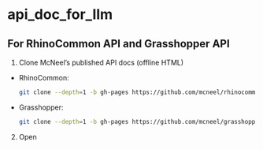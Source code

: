 # api_doc_for_llm

## For RhinoCommon API and Grasshopper API

1. Clone McNeel’s published API docs (offline HTML)

* RhinoCommon:

  ```bash
  git clone --depth=1 -b gh-pages https://github.com/mcneel/rhinocommon-api-docs
  ```
* Grasshopper:

  ```bash
  git clone --depth=1 -b gh-pages https://github.com/mcneel/grasshopper-api-docs
  ```


2. Open 